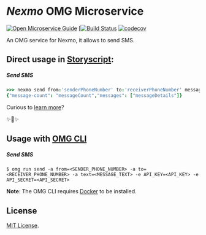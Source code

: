 # _Nexmo_ OMG Microservice

[![Open Microservice Guide](https://img.shields.io/badge/OMG-enabled-brightgreen.svg?style=for-the-badge)](https://microservice.guide)
[[![Build Status](https://travis-ci.com/omg-services/nexmo.svg?branch=master)](https://travis-ci.com/omg-services/nexmo)
[![codecov](https://codecov.io/gh/omg-services/nexmo/branch/master/graph/badge.svg)](https://codecov.io/gh/omg-services/nexmo)


An OMG service for Nexmo, it allows to send SMS.

## Direct usage in [Storyscript](https://storyscript.io/):

##### Send SMS
```coffee
>>> nexmo send from:'senderPhoneNumber' to:'receiverPhoneNumber' message:'messageText'
{"message-count": "messageCount","messages": ["messageDetails"]}
```

Curious to [learn more](https://docs.storyscript.io/)?

✨🍰✨

## Usage with [OMG CLI](https://www.npmjs.com/package/omg)

##### Send SMS
```shell
$ omg run send -a from=<SENDER_PHONE_NUMBER> -a to=<RECEIVER_PHONE_NUMBER> -a text=<MESSAGE_TEXT> -e API_KEY=<API_KEY> -e API_SECRET=<API_SECRET>
```

**Note**: The OMG CLI requires [Docker](https://docs.docker.com/install/) to be installed.

## License
[MIT License](https://github.com/omg-services/nexmo/blob/master/LICENSE).
